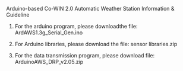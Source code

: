 Arduino-based Co-WIN 2.0 Automatic Weather Station Information & Guideline

1. For the arduino program, please downloadthe file: ArdAWS1.3g_Serial_Gen.ino

2. For Arduino libraries, please download the file: sensor libraries.zip

3. For the data transmission program, please download file: ArduinoAWS_DRP_v2.05.zip
